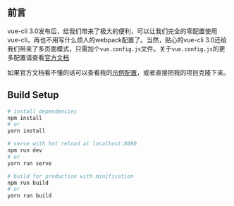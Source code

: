 ## 前言

vue-cli 3.0发布后，给我们带来了极大的便利，可以让我们完全的零配置使用vue-cli，再也不用写什么烦人的webpack配置了。当然，贴心的vue-cli 3.0还给我们带来了多页面模式，只需加个`vue.config.js`文件。关于`vue.config.js`的更多配置请查看[官方文档](https://cli.vuejs.org/zh/config/#%E5%85%A8%E5%B1%80-cli-%E9%85%8D%E7%BD%AE)

如果官方文档看不懂的话可以查看我的[示例配置](https://github.com/JayZangwill/vue-multipage/blob/v3/vue.config.js)，或者直接把我的项目克隆下来。

## Build Setup

```bash
# install dependencies
npm install
# or 
yarn install

# serve with hot reload at localhost:8080
npm run dev
# or
yarn run serve

# build for production with minification
npm run build
# or
yarn run build
```
